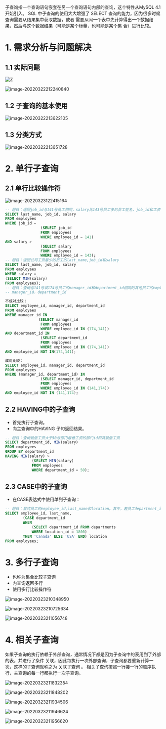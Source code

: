 子查询指一个查询语句嵌套在另一个查询语句内部的查询，这个特性从MySQL 4.1开始引入。 SQL 中子查询的使用大大增强了 SELECT 查询的能力，因为很多时候查询需要从结果集中获取数据，或者 需要从同一个表中先计算得出一个数据结果，然后与这个数据结果（可能是某个标量，也可能是某个集 合）进行比较。

# 1. 需求分析与问题解决

## 1.1 实际问题

![Z](D:\编程学习\笔记\MySQL\image-20220322212231507.png)

![image-20220322212240840](D:\编程学习\笔记\MySQL\image-20220322212240840.png)

## 1.2 子查询的基本使用



![image-20220322213622105](D:\编程学习\笔记\MySQL\image-20220322213622105.png)



## 1.3 分类方式

![image-20220322213651728](D:\编程学习\笔记\MySQL\image-20220322213651728.png)

# 2. 单行子查询

## 2.1 单行比较操作符

![image-20220323122415164](D:\编程学习\笔记\MySQL\image-20220323122415164.png)

```sql
-- 题目：返回job_id与141号员工相同，salary比143号员工多的员工姓名，job_id和工资
SELECT last_name, job_id, salary
FROM employees
WHERE job_id =
				(SELECT job_id
				FROM employees
				WHERE employee_id = 141)
AND salary >
				(SELECT salary
				FROM employees
				WHERE employee_id = 143);
-- 题目：返回公司工资最少的员工的last_name,job_id和salary
SELECT last_name, job_id, salary
FROM employees
WHERE salary =
(SELECT MIN(salary)
FROM employees);
-- 题目：查询与141号或174号员工的manager_id和department_id相同的其他员工的employee_id，
-- manager_id，department_id

不成对比较：
SELECT employee_id, manager_id, department_id
FROM employees
WHERE manager_id IN
               (SELECT manager_id
				FROM employees
				WHERE employee_id IN (174,141))
AND department_id IN
				(SELECT department_id
				FROM employees
				WHERE employee_id IN (174,141))
AND employee_id NOT IN(174,141);

成对比较：
SELECT employee_id, manager_id, department_id
FROM employees
WHERE (manager_id, department_id) IN
				(SELECT manager_id, department_id
				FROM employees
				WHERE employee_id IN (141,174))
AND employee_id NOT IN (141,174);
```

## 2.2 HAVING中的子查询

- 首先执行子查询。 
- 向主查询中的HAVING 子句返回结果。

```sql
-- 题目：查询最低工资大于50号部门最低工资的部门id和其最低工资
SELECT department_id, MIN(salary)
FROM employees
GROUP BY department_id
HAVING MIN(salary) >
			(SELECT MIN(salary)
			FROM employees
			WHERE department_id = 50);
```

## 2.3 CASE中的子查询

- 在CASE表达式中使用单列子查询：

```sql
-- 题目：显式员工的employee_id,last_name和location。其中，若员工department_id与location_id为1800的department_id相同，则location为’Canada’，其余则为’USA’。
SELECT employee_id, last_name,
		(CASE department_id
		WHEN
			(SELECT department_id FROM departments
			WHERE location_id = 1800)
		THEN 'Canada' ELSE 'USA' END) location
FROM employees;
```

# 3. 多行子查询

- 也称为集合比较子查询 
- 内查询返回多行 
- 使用多行比较操作符

![image-20220323210348950](D:\编程学习\笔记\MySQL\image-20220323210348950.png)

![image-20220323210725634](D:\编程学习\笔记\MySQL\image-20220323210725634.png)

![image-20220323211056748](D:\编程学习\笔记\MySQL\image-20220323211056748.png)



# 4. 相关子查询

如果子查询的执行依赖于外部查询，通常情况下都是因为子查询中的表用到了外部的表，并进行了条件 关联，因此每执行一次外部查询，子查询都要重新计算一次，这样的子查询就称之为 关联子查询 。 相关子查询按照一行接一行的顺序执行，主查询的每一行都执行一次子查询。

![image-20220323211832354](D:\编程学习\笔记\MySQL\image-20220323211832354.png)

![image-20220323211848202](D:\编程学习\笔记\MySQL\image-20220323211848202.png)



![image-20220323211934506](D:\编程学习\笔记\MySQL\image-20220323211934506.png)

![image-20220323211946624](D:\编程学习\笔记\MySQL\image-20220323211946624.png)

![image-20220323211956620](D:\编程学习\笔记\MySQL\image-20220323211956620.png)









